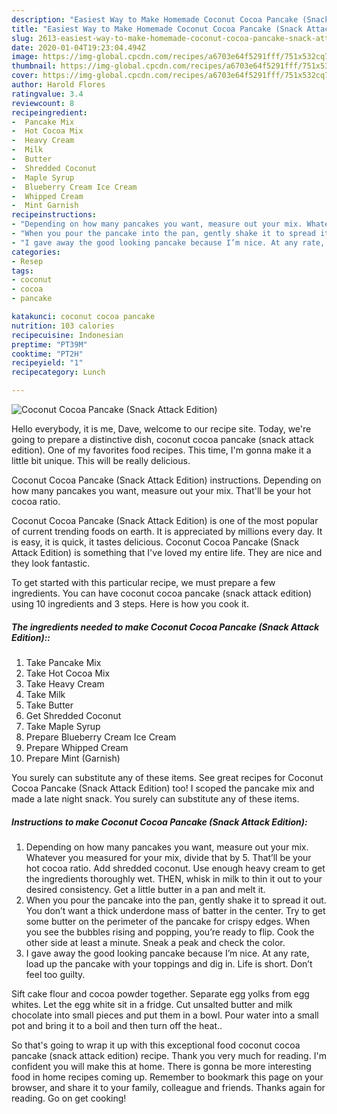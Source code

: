 ```yaml
---
description: "Easiest Way to Make Homemade Coconut Cocoa Pancake (Snack Attack Edition)"
title: "Easiest Way to Make Homemade Coconut Cocoa Pancake (Snack Attack Edition)"
slug: 2613-easiest-way-to-make-homemade-coconut-cocoa-pancake-snack-attack-edition
date: 2020-01-04T19:23:04.494Z
image: https://img-global.cpcdn.com/recipes/a6703e64f5291fff/751x532cq70/coconut-cocoa-pancake-snack-attack-edition-recipe-main-photo.jpg
thumbnail: https://img-global.cpcdn.com/recipes/a6703e64f5291fff/751x532cq70/coconut-cocoa-pancake-snack-attack-edition-recipe-main-photo.jpg
cover: https://img-global.cpcdn.com/recipes/a6703e64f5291fff/751x532cq70/coconut-cocoa-pancake-snack-attack-edition-recipe-main-photo.jpg
author: Harold Flores
ratingvalue: 3.4
reviewcount: 8
recipeingredient:
-  Pancake Mix
-  Hot Cocoa Mix
-  Heavy Cream
-  Milk
-  Butter
-  Shredded Coconut
-  Maple Syrup
-  Blueberry Cream Ice Cream
-  Whipped Cream
-  Mint Garnish
recipeinstructions:
- "Depending on how many pancakes you want, measure out your mix. Whatever you measured for your mix, divide that by 5. That’ll be your hot cocoa ratio. Add shredded coconut. Use enough heavy cream to get the ingredients thoroughly wet. THEN, whisk in milk to thin it out to your desired consistency. Get a little butter in a pan and melt it."
- "When you pour the pancake into the pan, gently shake it to spread it out. You don’t want a thick underdone mass of batter in the center. Try to get some butter on the perimeter of the pancake for crispy edges. When you see the bubbles rising and popping, you’re ready to flip. Cook the other side at least a minute. Sneak a peak and check the color."
- "I gave away the good looking pancake because I’m nice. At any rate, load up the pancake with your toppings and dig in. Life is short. Don’t feel too guilty."
categories:
- Resep
tags:
- coconut
- cocoa
- pancake

katakunci: coconut cocoa pancake
nutrition: 103 calories
recipecuisine: Indonesian
preptime: "PT39M"
cooktime: "PT2H"
recipeyield: "1"
recipecategory: Lunch

---
```



![Coconut Cocoa Pancake (Snack Attack Edition)](https://img-global.cpcdn.com/recipes/a6703e64f5291fff/751x532cq70/coconut-cocoa-pancake-snack-attack-edition-recipe-main-photo.jpg)

Hello everybody, it is me, Dave, welcome to our recipe site. Today, we're going to prepare a distinctive dish, coconut cocoa pancake (snack attack edition). One of my favorites food recipes. This time, I'm gonna make it a little bit unique. This will be really delicious.

Coconut Cocoa Pancake (Snack Attack Edition) instructions. Depending on how many pancakes you want, measure out your mix. That&#39;ll be your hot cocoa ratio.

Coconut Cocoa Pancake (Snack Attack Edition) is one of the most popular of current trending foods on earth. It is appreciated by millions every day. It is easy, it is quick, it tastes delicious. Coconut Cocoa Pancake (Snack Attack Edition) is something that I've loved my entire life. They are nice and they look fantastic.


To get started with this particular recipe, we must prepare a few ingredients. You can have coconut cocoa pancake (snack attack edition) using 10 ingredients and 3 steps. Here is how you cook it.

##### The ingredients needed to make Coconut Cocoa Pancake (Snack Attack Edition)::

1. Take  Pancake Mix
1. Take  Hot Cocoa Mix
1. Take  Heavy Cream
1. Take  Milk
1. Take  Butter
1. Get  Shredded Coconut
1. Take  Maple Syrup
1. Prepare  Blueberry Cream Ice Cream
1. Prepare  Whipped Cream
1. Prepare  Mint (Garnish)


You surely can substitute any of these items. See great recipes for Coconut Cocoa Pancake (Snack Attack Edition) too! I scoped the pancake mix and made a late night snack. You surely can substitute any of these items. 

##### Instructions to make Coconut Cocoa Pancake (Snack Attack Edition):

1. Depending on how many pancakes you want, measure out your mix. Whatever you measured for your mix, divide that by 5. That’ll be your hot cocoa ratio. Add shredded coconut. Use enough heavy cream to get the ingredients thoroughly wet. THEN, whisk in milk to thin it out to your desired consistency. Get a little butter in a pan and melt it.
1. When you pour the pancake into the pan, gently shake it to spread it out. You don’t want a thick underdone mass of batter in the center. Try to get some butter on the perimeter of the pancake for crispy edges. When you see the bubbles rising and popping, you’re ready to flip. Cook the other side at least a minute. Sneak a peak and check the color.
1. I gave away the good looking pancake because I’m nice. At any rate, load up the pancake with your toppings and dig in. Life is short. Don’t feel too guilty.


Sift cake flour and cocoa powder together. Separate egg yolks from egg whites. Let the egg white sit in a fridge. Cut unsalted butter and milk chocolate into small pieces and put them in a bowl. Pour water into a small pot and bring it to a boil and then turn off the heat.. 

So that's going to wrap it up with this exceptional food coconut cocoa pancake (snack attack edition) recipe. Thank you very much for reading. I'm confident you will make this at home. There is gonna be more interesting food in home recipes coming up. Remember to bookmark this page on your browser, and share it to your family, colleague and friends. Thanks again for reading. Go on get cooking!
